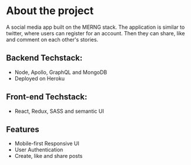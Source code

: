 # About the project
A social media app built on the MERNG stack. The application is similar to twitter, where users can register for an account. Then they can share, like and comment on each other's stories.

## Backend Techstack:

- Node, Apollo, GraphQL and MongoDB
- Deployed on Heroku

## Front-end Techstack:

- React, Redux, SASS and semantic UI

## Features

- Mobile-first Responsive UI
- User Authentication
- Create, like and share posts

